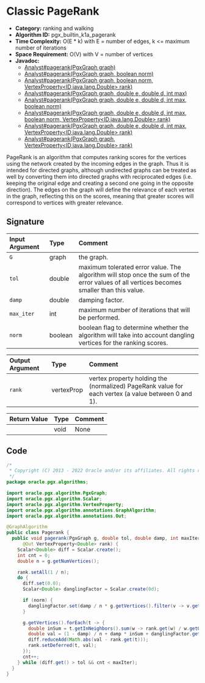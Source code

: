 # Classic PageRank

- **Category:** ranking and walking
- **Algorithm ID:** pgx_builtin_k1a_pagerank
- **Time Complexity:** O(E * k) with E = number of edges, k <= maximum number of iterations
- **Space Requirement:** O(V) with V = number of vertices
- **Javadoc:** 
  - [Analyst#pagerank(PgxGraph graph)](https://docs.oracle.com/en/database/oracle/property-graph/22.3/spgjv/oracle/pgx/api/Analyst.html#pagerank-oracle.pgx.api.PgxGraph-)
  - [Analyst#pagerank(PgxGraph graph, boolean norm)](https://docs.oracle.com/en/database/oracle/property-graph/22.3/spgjv/oracle/pgx/api/Analyst.html#pagerank-oracle.pgx.api.PgxGraph-boolean-)
  - [Analyst#pagerank(PgxGraph graph, boolean norm, VertexProperty<ID,java.lang.Double> rank)](https://docs.oracle.com/en/database/oracle/property-graph/22.3/spgjv/oracle/pgx/api/Analyst.html#pagerank-oracle.pgx.api.PgxGraph-boolean-oracle.pgx.api.VertexProperty-)
  - [Analyst#pagerank(PgxGraph graph, double e, double d, int max)](https://docs.oracle.com/en/database/oracle/property-graph/22.3/spgjv/oracle/pgx/api/Analyst.html#pagerank-oracle.pgx.api.PgxGraph-double-double-int-)
  - [Analyst#pagerank(PgxGraph graph, double e, double d, int max, boolean norm)](https://docs.oracle.com/en/database/oracle/property-graph/22.3/spgjv/oracle/pgx/api/Analyst.html#pagerank-oracle.pgx.api.PgxGraph-double-double-int-boolean-)
  - [Analyst#pagerank(PgxGraph graph, double e, double d, int max, boolean norm, VertexProperty<ID,java.lang.Double> rank)](https://docs.oracle.com/en/database/oracle/property-graph/22.3/spgjv/oracle/pgx/api/Analyst.html#pagerank-oracle.pgx.api.PgxGraph-double-double-int-boolean-oracle.pgx.api.VertexProperty-)
  - [Analyst#pagerank(PgxGraph graph, double e, double d, int max, VertexProperty<ID,java.lang.Double> rank)](https://docs.oracle.com/en/database/oracle/property-graph/22.3/spgjv/oracle/pgx/api/Analyst.html#pagerank-oracle.pgx.api.PgxGraph-double-double-int-oracle.pgx.api.VertexProperty-)
  - [Analyst#pagerank(PgxGraph graph, VertexProperty<ID,java.lang.Double> rank)](https://docs.oracle.com/en/database/oracle/property-graph/22.3/spgjv/oracle/pgx/api/Analyst.html#pagerank-oracle.pgx.api.PgxGraph-oracle.pgx.api.VertexProperty-)

PageRank is an algorithm that computes ranking scores for the vertices using the network created by the incoming edges in the graph. Thus it is intended for directed graphs, although undirected graphs can be treated as well by converting them into directed graphs with reciprocated edges (i.e. keeping the original edge and creating a second one going in the opposite direction). The edges on the graph will define the relevance of each vertex in the graph, reflecting this on the scores, meaning that greater scores will correspond to vertices with greater relevance.


## Signature

| Input Argument | Type | Comment |
| :--- | :--- | :--- |
| `G` | graph | the graph. |
| `tol` | double | maximum tolerated error value. The algorithm will stop once the sum of the error values of all vertices becomes smaller than this value. |
| `damp` | double | damping factor. |
| `max_iter` | int | maximum number of iterations that will be performed. |
| `norm` | boolean | boolean flag to determine whether the algorithm will take into account dangling vertices for the ranking scores. |

| Output Argument | Type | Comment |
| :--- | :--- | :--- |
| `rank` | vertexProp<double> | vertex property holding the (normalized) PageRank value for each vertex (a value between 0 and 1). |

| Return Value | Type | Comment |
| :--- | :--- | :--- |
| | void | None |

## Code

```java
/*
 * Copyright (C) 2013 - 2022 Oracle and/or its affiliates. All rights reserved.
 */
package oracle.pgx.algorithms;

import oracle.pgx.algorithm.PgxGraph;
import oracle.pgx.algorithm.Scalar;
import oracle.pgx.algorithm.VertexProperty;
import oracle.pgx.algorithm.annotations.GraphAlgorithm;
import oracle.pgx.algorithm.annotations.Out;

@GraphAlgorithm
public class Pagerank {
  public void pagerank(PgxGraph g, double tol, double damp, int maxIter, boolean norm,
      @Out VertexProperty<Double> rank) {
    Scalar<Double> diff = Scalar.create();
    int cnt = 0;
    double n = g.getNumVertices();

    rank.setAll(1 / n);
    do {
      diff.set(0.0);
      Scalar<Double> danglingFactor = Scalar.create(0d);

      if (norm) {
        danglingFactor.set(damp / n * g.getVertices().filter(v -> v.getOutDegree() == 0).sum(rank::get));
      }

      g.getVertices().forEach(t -> {
        double inSum = t.getInNeighbors().sum(w -> rank.get(w) / w.getOutDegree());
        double val = (1 - damp) / n + damp * inSum + danglingFactor.get();
        diff.reduceAdd(Math.abs(val - rank.get(t)));
        rank.setDeferred(t, val);
      });
      cnt++;
    } while (diff.get() > tol && cnt < maxIter);
  }
}
```
